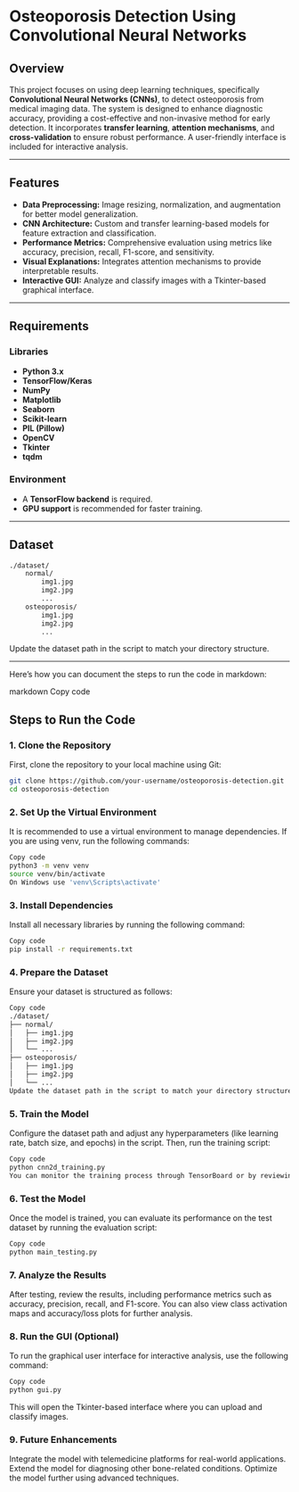 
# Osteoporosis Detection Using Convolutional Neural Networks

## Overview
This project focuses on using deep learning techniques, specifically **Convolutional Neural Networks (CNNs)**, to detect osteoporosis from medical imaging data. The system is designed to enhance diagnostic accuracy, providing a cost-effective and non-invasive method for early detection. It incorporates **transfer learning**, **attention mechanisms**, and **cross-validation** to ensure robust performance. A user-friendly interface is included for interactive analysis.

---

## Features
- **Data Preprocessing:** Image resizing, normalization, and augmentation for better model generalization.
- **CNN Architecture:** Custom and transfer learning-based models for feature extraction and classification.
- **Performance Metrics:** Comprehensive evaluation using metrics like accuracy, precision, recall, F1-score, and sensitivity.
- **Visual Explanations:** Integrates attention mechanisms to provide interpretable results.
- **Interactive GUI:** Analyze and classify images with a Tkinter-based graphical interface.

---

## Requirements

### Libraries
- **Python 3.x**
- **TensorFlow/Keras**
- **NumPy**
- **Matplotlib**
- **Seaborn**
- **Scikit-learn**
- **PIL (Pillow)**
- **OpenCV**
- **Tkinter**
- **tqdm**

### Environment
- A **TensorFlow backend** is required.
- **GPU support** is recommended for faster training.

---

## Dataset
```bash
./dataset/
    normal/
        img1.jpg
        img2.jpg
        ...
    osteoporosis/
        img1.jpg
        img2.jpg
        ...
```

Update the dataset path in the script to match your directory structure.

---

Here’s how you can document the steps to run the code in markdown:

markdown
Copy code
## Steps to Run the Code

### 1. Clone the Repository
First, clone the repository to your local machine using Git:

```bash
git clone https://github.com/your-username/osteoporosis-detection.git
cd osteoporosis-detection
```
### 2. Set Up the Virtual Environment
It is recommended to use a virtual environment to manage dependencies. If you are using venv, run the following commands:

```bash
Copy code
python3 -m venv venv
source venv/bin/activate
On Windows use 'venv\Scripts\activate'
```
### 3. Install Dependencies
Install all necessary libraries by running the following command:

```bash
Copy code
pip install -r requirements.txt
```
### 4. Prepare the Dataset
Ensure your dataset is structured as follows:

```bash
Copy code
./dataset/
├── normal/
│   ├── img1.jpg
│   ├── img2.jpg
│   └── ...
├── osteoporosis/
│   ├── img1.jpg
│   ├── img2.jpg
│   └── ...
Update the dataset path in the script to match your directory structure.
```

### 5. Train the Model
Configure the dataset path and adjust any hyperparameters (like learning rate, batch size, and epochs) in the script. Then, run the training script:

```bash
Copy code
python cnn2d_training.py
You can monitor the training process through TensorBoard or by reviewing the logs.
```

### 6. Test the Model
Once the model is trained, you can evaluate its performance on the test dataset by running the evaluation script:

```bash
Copy code
python main_testing.py
```
### 7. Analyze the Results
After testing, review the results, including performance metrics such as accuracy, precision, recall, and F1-score. You can also view class activation maps and accuracy/loss plots for further analysis.

### 8. Run the GUI (Optional)
To run the graphical user interface for interactive analysis, use the following command:

```bash
Copy code
python gui.py
```
This will open the Tkinter-based interface where you can upload and classify images.

### 9. Future Enhancements
Integrate the model with telemedicine platforms for real-world applications.
Extend the model for diagnosing other bone-related conditions.
Optimize the model further using advanced techniques.



